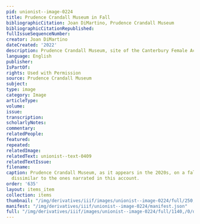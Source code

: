 ```yaml
---
pid: unionist--image-0224
title: Prudence Crandall Museum in Fall
bibliographicCitation: Joan DiMartino, Prudence Crandall Museum
bibliographicCitationRepublished: 
fullIssueSequenceNumber: 
creator: Joan DiMartino
dateCreated: '2022'
description: Prudence Crandall Museum, site of the Canterbury Female Academy, in Fall
language: English
publisher: 
IsPartOf: 
rights: Used with Permission
source: Prudence Crandall Museum
subject: 
type: image
category: Image
articleType: 
volume: 
issue: 
transcription: 
scholarlyNotes: 
commentary: 
relatedPeople: 
featured: 
repeated: 
relatedImage: 
relatedText: unionist--text-0409
relatedTextIssue: 
filename: 
caption: Prudence Crandall Museum, as it appears in the 2020s, on a fall day, not
  dissimilar to the ones narrated in this account.
order: '635'
layout: items_item
collection: items
thumbnail: "/img/derivatives/iiif/images/unionist--image-0224/full/250,/0/default.jpg"
manifest: "/img/derivatives/iiif/unionist--image-0224/manifest.json"
full: "/img/derivatives/iiif/images/unionist--image-0224/full/1140,/0/default.jpg"
---
```

